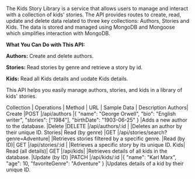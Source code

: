 The Kids Story Library is a service that allows users to manage and interact with a collection of kids' stories. 
The API provides routes to create, read, update and delete data related to three key collections: Authors, Stories and Kids. 
The data is stored and managed using MongoDB and Mongoose which simplifies interaction with MongoDB.


**What You Can Do with This API:**

**Authors:** Create and delete authors.

**Stories:** Read stories by genre and retrieve a story by id.

**Kids:** Read all Kids details and uodate Kids details.

This API helps you easily manage authors, stories, and kids in a library of kids' stories.

Collection	| Operations	| Method	| URL	| Sample Data	| Description
Authors|	Create	|POST	|/api/authors	|{ "name": "George Orwell", "bio": "English writer", "stories": ["1984"], "birthDate": "1903-06-25" }	|Adds a new author to the database.
|Delete	|DELETE	|/api/authors/:id	|	|Deletes an author by their unique ID.
Stories|	Read (by genre)	|GET	|/api/stories/search?genre=Adventure|		|Retrieves stories filtered by a specific genre.
|Read (by ID)|	GET	|/api/stories/:id	|	|Retrieves a specific story by its unique ID.
Kids|	Read (all details)|	GET	|/api/kids|	|Retrieves details of all kids in the database.
|Update (by ID)	|PATCH	|/api/kids/:id	|{ "name": "Karl Marx", "age": 10, "favoriteGenre": "Adventure" }	|Updates details of a kid by their unique ID.
